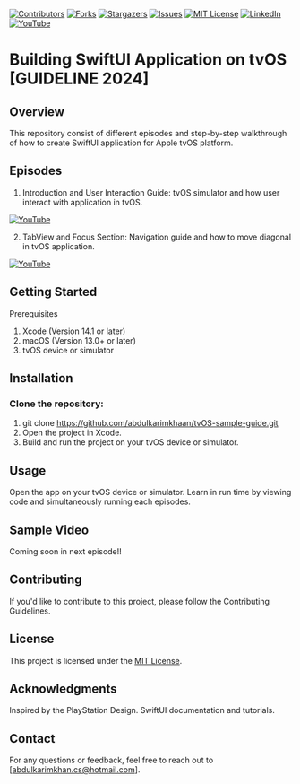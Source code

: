 [![Contributors][contributors-shield]][contributors-url]
[![Forks][forks-shield]][forks-url]
[![Stargazers][stars-shield]][stars-url]
[![Issues][issues-shield]][issues-url]
[![MIT License][license-shield]][license-url]
[![LinkedIn][linkedin-shield]][linkedin-url]
[![YouTube][youtube-shield]][youtube-url]


# Building SwiftUI Application on tvOS [GUIDELINE 2024] 

## Overview
This repository consist of different episodes and step-by-step walkthrough of how to create SwiftUI application for Apple tvOS platform.

## Episodes
1. Introduction and User Interaction Guide: tvOS simulator and how user interact with application in tvOS. 

[![YouTube][youtube-shield]][youtube-url-tvOS-first-episode]

2. TabView and Focus Section: Navigation guide and how to move diagonal in tvOS application.

[![YouTube][youtube-shield]][youtube-url-tvOS-second-episode]


## Getting Started
Prerequisites
1. Xcode (Version 14.1 or later)
2. macOS (Version 13.0+ or later)
3. tvOS device or simulator

## Installation
### Clone the repository: 
1. git clone https://github.com/abdulkarimkhaan/tvOS-sample-guide.git
2. Open the project in Xcode.
3. Build and run the project on your tvOS device or simulator.

## Usage
Open the app on your tvOS device or simulator.
Learn in run time by viewing code and simultaneously running each episodes.


## Sample Video
Coming soon in next episode!!

## Contributing
If you'd like to contribute to this project, please follow the Contributing Guidelines.

## License
This project is licensed under the [MIT License][license-url].

## Acknowledgments
Inspired by the PlayStation Design.
SwiftUI documentation and tutorials.

## Contact
For any questions or feedback, feel free to reach out to [abdulkarimkhan.cs@hotmail.com].

[contributors-shield]: https://img.shields.io/github/contributors/abdulkarimkhaan/SwiftUIComponents.svg?style=for-the-badge
[contributors-url]: https://github.com/abdulkarimkhaan/SwiftUIComponents/graphs/contributors
[forks-shield]: https://img.shields.io/github/forks/abdulkarimkhaan/SwiftUIComponents.svg?style=for-the-badge
[forks-url]: https://github.com/abdulkarimkhaan/SwiftUIComponents/network/members
[stars-shield]: https://img.shields.io/github/stars/abdulkarimkhaan/SwiftUIComponents.svg?style=for-the-badge
[stars-url]: https://github.com/abdulkarimkhaan/SwiftUIComponents/stargazers
[linkedin-shield]: https://img.shields.io/badge/-LinkedIn-black.svg?style=for-the-badge&logo=linkedin&colorB=0762C8
[linkedin-url]: https://www.linkedin.com/in/abdulkarimkhan/
[issues-shield]: https://img.shields.io/github/issues/abdulkarimkhaan/SwiftUIComponents.svg?style=for-the-badge
[issues-url]: https://github.com/abdulkarimkhaan/SwiftUIComponents/issues
[license-shield]: https://img.shields.io/github/license/abdulkarimkhaan/SwiftUIComponents.svg?style=for-the-badge
[license-url]: https://github.com/abdulkarimkhaan/SwiftUIComponents/blob/master/LICENSE.txt
[youtube-shield]: https://img.shields.io/badge/-YouTube-red.svg?style=for-the-badge&logo=youtube&colorB=FF0000
[youtube-url]: https://www.youtube.com/watch?v=bcJGuHrU8uo
[youtube-url-tvOS-first-episode]: https://www.youtube.com/watch?v=srb5sgdz2cs&t=3s
[youtube-url-tvOS-second-episode]: https://www.youtube.com/watch?v=aTCzjYyI3V8
